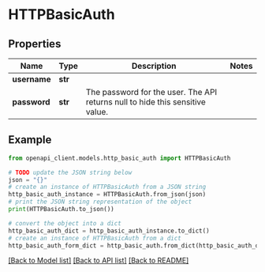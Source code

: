 # HTTPBasicAuth


## Properties

Name | Type | Description | Notes
------------ | ------------- | ------------- | -------------
**username** | **str** |  | 
**password** | **str** | The password for the user. The API returns null to hide this sensitive value. | 

## Example

```python
from openapi_client.models.http_basic_auth import HTTPBasicAuth

# TODO update the JSON string below
json = "{}"
# create an instance of HTTPBasicAuth from a JSON string
http_basic_auth_instance = HTTPBasicAuth.from_json(json)
# print the JSON string representation of the object
print(HTTPBasicAuth.to_json())

# convert the object into a dict
http_basic_auth_dict = http_basic_auth_instance.to_dict()
# create an instance of HTTPBasicAuth from a dict
http_basic_auth_form_dict = http_basic_auth.from_dict(http_basic_auth_dict)
```
[[Back to Model list]](../README.md#documentation-for-models) [[Back to API list]](../README.md#documentation-for-api-endpoints) [[Back to README]](../README.md)


